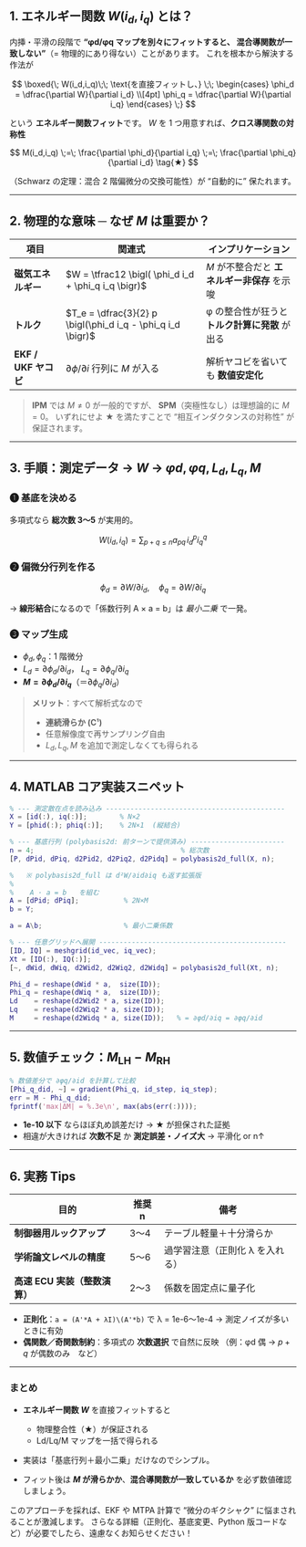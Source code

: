 ## 1. エネルギー関数 $W(i_d,i_q)$ とは？

内挿・平滑の段階で **“φd/φq マップを別々にフィットすると、
混合導関数が一致しない”**（= 物理的にあり得ない）ことがあります。
これを根本から解決する作法が

$$
\boxed{\; 
  W(i_d,i_q)\;\; \text{を直接フィットし、}
  \;\; 
  \begin{cases}
     \phi_d = \dfrac{\partial W}{\partial i_d} \\[4pt]
     \phi_q = \dfrac{\partial W}{\partial i_q}
  \end{cases}
\;}
$$

という **エネルギー関数フィット**です。
$W$ を 1 つ用意すれば、**クロス導関数の対称性**

$$
M(i_d,i_q) \;=\; 
\frac{\partial \phi_d}{\partial i_q} 
\;=\;
\frac{\partial \phi_q}{\partial i_d}
\tag{★}
$$

（Schwarz の定理：混合 2 階偏微分の交換可能性）が
“自動的に” 保たれます。

---

## 2. 物理的な意味 ─ なぜ $M$ は重要か？

| 項目                | 関連式                                                         | インプリケーション                   |
| ----------------- | ----------------------------------------------------------- | --------------------------- |
| **磁気エネルギー**       | $W = \tfrac12 \bigl( \phi_d i_d + \phi_q i_q \bigr)$        | $M$ が不整合だと **エネルギー非保存** を示唆 |
| **トルク**           | $T_e = \dfrac{3}{2} p \bigl(\phi_d i_q - \phi_q i_d \bigr)$ | φ の整合性が狂うと **トルク計算に発散** が出る |
| **EKF / UKF ヤコビ** | $\partial\phi / \partial i$ 行列に $M$ が入る                     | 解析ヤコビを省いても **数値安定化**        |

> **IPM** では $M\neq0$ が一般的ですが、
> **SPM**（突極性なし）は理想論的に $M=0$。
> いずれにせよ ★ を満たすことで “相互インダクタンスの対称性” が保証されます。

---

## 3. 手順：測定データ → $W$ → $φd,φq,L_d,L_q,M$

### ❶ 基底を決める

多項式なら **総次数 3〜5** が実用的。

$$
W(i_d,i_q)=\sum_{p+q\le n} a_{pq}\,i_d^p i_q^q
$$

### ❷ 偏微分行列を作る

$$
\phi_d = \partial W / \partial i_d, \quad
\phi_q = \partial W / \partial i_q
$$

→ **線形結合**になるので「係数行列 A × a = b」は *最小二乗* で一発。

### ❸ マップ生成

* $\phi_d, \phi_q$：1 階微分
* $L_d = \partial\phi_d/\partial i_d$，
  $L_q = \partial\phi_q/\partial i_q$
* **$M = \partial\phi_d/\partial i_q$**（＝$\partial\phi_q/\partial i_d$）

> **メリット**：すべて解析式なので
>
> * **連続滑らか (C¹)**
> * 任意解像度で再サンプリング自由
> * $L_d, L_q, M$ を追加で測定しなくても得られる

---

## 4. MATLAB コア実装スニペット

```matlab
% --- 測定散在点を読み込み --------------------------------------------
X = [id(:), iq(:)];        % N×2
Y = [phid(:); phiq(:)];    % 2N×1  (縦結合)

% --- 基底行列 (polybasis2d: 前ターンで提供済み) -----------------------
n = 4;                                    % 総次数
[P, dPid, dPiq, d2Pid2, d2Piq2, d2Pidq] = polybasis2d_full(X, n);

%   ※ polybasis2d_full は d²W/∂id∂iq も返す拡張版
%
%    A · a = b   を組む
A = [dPid; dPiq];           % 2N×M
b = Y;

a = A\b;                    % 最小二乗係数

% --- 任意グリッドへ展開 ----------------------------------------------
[ID, IQ] = meshgrid(id_vec, iq_vec);
Xt = [ID(:), IQ(:)];
[~, dWid, dWiq, d2Wid2, d2Wiq2, d2Widq] = polybasis2d_full(Xt, n);

Phi_d = reshape(dWid * a,  size(ID));
Phi_q = reshape(dWiq * a,  size(ID));
Ld    = reshape(d2Wid2 * a, size(ID));
Lq    = reshape(d2Wiq2 * a, size(ID));
M     = reshape(d2Widq * a, size(ID));   % = ∂φd/∂iq = ∂φq/∂id
```

---

## 5. 数値チェック：$M_{\text{LH}} - M_{\text{RH}}$

```matlab
% 数値差分で ∂φq/∂id を計算して比較
[Phi_q_did, ~] = gradient(Phi_q, id_step, iq_step);
err = M - Phi_q_did;
fprintf('max|ΔM| = %.3e\n', max(abs(err(:))));
```

* **1e-10 以下** ならほぼ丸め誤差だけ → ★ が担保された証拠
* 相違が大きければ **次数不足** か **測定誤差・ノイズ大** → 平滑化 or n↑

---

## 6. 実務 Tips

| 目的                  | 推奨 n | 備考                |
| ------------------- | ---- | ----------------- |
| **制御器用ルックアップ**      | 3〜4  | テーブル軽量＋十分滑らか      |
| **学術論文レベルの精度**      | 5〜6  | 過学習注意（正則化 λ を入れる） |
| **高速 ECU 実装（整数演算）** | 2〜3  | 係数を固定点に量子化        |

* **正則化**：`a = (A'*A + λI)\(A'*b)` で λ = 1e-6〜1e-4
  → 測定ノイズが多いときに有効
* **偶関数／奇関数制約**：多項式の **次数選択** で自然に反映
  （例：φd 偶 → $p+q$ が偶数のみ など）

---

### まとめ

* **エネルギー関数 $W$** を直接フィットすると

  * 物理整合性（★）が保証される
  * Ld/Lq/M マップを一括で得られる
* 実装は「基底行列＋最小二乗」だけなのでシンプル。
* フィット後は **$M$ が滑らかか**、**混合導関数が一致しているか** を必ず数値確認しましょう。

このアプローチを採れば、EKF や MTPA 計算で “微分のギクシャク” に悩まされることが激減します。
さらなる詳細（正則化、基底変更、Python 版コードなど）が必要でしたら、遠慮なくお知らせください！
